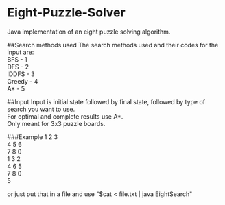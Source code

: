 # Eight-Puzzle-Solver
Java implementation of an eight puzzle solving algorithm.  

##Search methods used
The search methods used and their codes for the input are:  
BFS    - 1  
DFS    - 2  
IDDFS  - 3  
Greedy - 4  
A*     - 5  

##Input
Input is initial state followed by final state, followed by type of search you want to use.  
For optimal and complete results use A*.  
Only meant for 3x3 puzzle boards.

###Example
1 2 3  
4 5 6  
7 8 0  
1 3 2  
4 6 5  
7 8 0  
5  

or just put that in a file and use "$cat < file.txt | java EightSearch"
